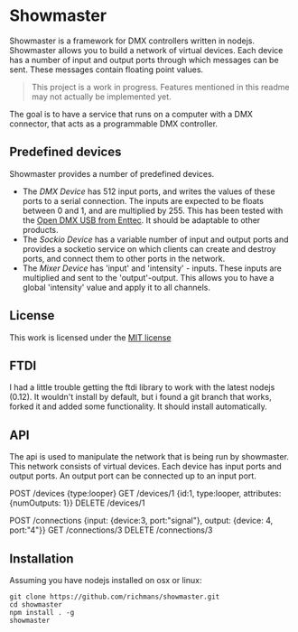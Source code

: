 # Showmaster
Showmaster is a framework for DMX controllers written in nodejs. Showmaster allows you to build a network of virtual devices. Each device has a number of input and output ports through which messages can be sent. These messages contain floating point values.

> This project is a work in progress. Features mentioned in this readme may not actually be implemented yet.

The goal is to have a service that runs on a computer with a DMX connector, that acts as a programmable DMX controller. 

## Predefined devices
Showmaster provides a number of predefined devices. 

* The *DMX Device* has 512 input ports, and writes the values of these ports to a serial connection. The inputs are expected to be floats between 0 and 1, and are multiplied by 255. This has been tested with the [Open DMX USB from Enttec](https://www.enttec.com/?main_menu=Products&pn=70303). It should be adaptable to other products.
* The *Sockio Device* has a variable number of input and output ports and provides a socketio service on which clients can create and destroy ports, and connect them to other ports in the network.
* The *Mixer Device* has 'input' and 'intensity' - inputs. These inputs are multiplied and sent to the 'output'-output. This allows you to have a global 'intensity' value and apply it to all channels.


## License
This work is licensed under the [MIT license](https://tldrlegal.com/license/mit-license)

## FTDI
I had a little trouble getting the ftdi library to work with the latest nodejs (0.12). It wouldn't install by default, but i found a git branch that works, forked it and added some functionality. It should install automatically.


## API
The api is used to manipulate the network that is being run by showmaster. This network consists of virtual devices. Each device has input ports and output ports. An output port can be connected up to an input port.

POST /devices {type:looper}
GET /devices/1 {id:1, type:looper, attributes: {numOutputs: 1}}
DELETE /devices/1

POST /connections {input: {device:3, port:"signal"}, output: {device: 4, port:"4"}}
GET /connections/3
DELETE /connections/3

## Installation
Assuming you have nodejs installed on osx or linux:

    git clone https://github.com/richmans/showmaster.git
    cd showmaster
    npm install . -g
    showmaster